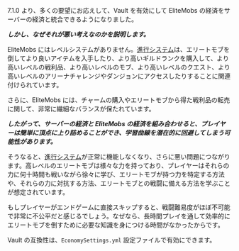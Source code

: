 7.1.0 より、多くの要望にお応えして、Vault を有効にして EliteMobs の経済をサーバーの経済と統合できるようになりました。

***しかし、なぜそれが悪い考えなのかを説明します。***

EliteMobs にはレベルシステムがありません。[進行システム]($language$/elitemobs/understanding_the_basics_of_elitemobs.md)は、エリートモブを倒してより良いアイテムを入手したり、より高いギルドランクを購入して、より高いレベルの戦利品、より高いレベルのモブ、より高いレベルのクエスト、より高いレベルのアリーナチャレンジやダンジョンにアクセスしたりすることに関連付けられています。

さらに、EliteMobs には、チャームの購入やエリートモブから得た戦利品の転売に関して、非常に繊細なバランスが保たれています。

***したがって、サーバーの経済と EliteMobs の経済を組み合わせると、プレイヤーは簡単に頂点に上り詰めることができ、学習曲線を潜在的に回避してしまう可能性があります。***

そうなると、[進行システム]($language$/elitemobs/understanding_the_basics_of_elitemobs.md)が正常に機能しなくなり、さらに悪い問題につながります。高レベルのエリートモブは様々な力を持っており、プレイヤーはそれらの力に何十時間も戦いながら徐々に学び、エリートモブが持つ力を特定する方法や、それらの力に対抗する方法、エリートモブとの戦闘に備える方法を学ぶことが想定されています。

もしプレイヤーがエンドゲームに直接スキップすると、戦闘難易度がほぼ不可能で非常に不公平だと感じるでしょう。なぜなら、長時間プレイを通して効率的にエリートモブを倒すために必要な知識を身につける時間がなかったからです。

Vault の互換性は、`EconomySettings.yml` 設定ファイルで有効にできます。

